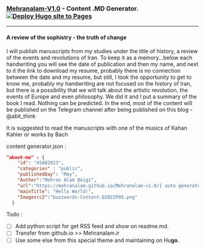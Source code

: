 ### [Mehranalam-V1.0](https://mehranalam.github.io/Mehranalam-v1.0/) - Content .MD Generator. [![Deploy Hugo site to Pages](https://github.com/Mehranalam/Mehranalam-v1.0/actions/workflows/hugo.yml/badge.svg)](https://github.com/Mehranalam/Mehranalam-v1.0/actions/workflows/hugo.yml)
------
#### A review of the sophistry - the truth of change

I will publish manuscripts from my studies under the title of history, a review of the events and revolutions of Iran. To keep it as a memory...below each handwriting you will see the date of publication and then my name, and next to it the link to download my resume, probably there is no connection between the date and my resume, but still, I took the opportunity to get to know me, probably my handwriting are not focused on the history of Iran, but there is a possibility that we will talk about the artistic revolution, the events of Europe and even philosophy. We did it and I put a summary of the book I read. Nothing can be predicted. In the end, most of the content will be published on the Telegram channel after being published on this blog - @abit_think

It is suggested to read the manuscripts with one of the musics of Kahan Kahler or works by Bach


content generator.json :

```json
"about-me" : {
    "id": "45AB2023",
    "categories" : "public",
    "publishedDay": "May",
    "Auther":"Mehran Alam Beigi",
    "url":"https://mehranalam.github.io/Mehranalam-v1.0/{ auto generate }",
    "mainTitle": "Hello World!",
    "Imagesrc2":"buzzwords-Content-D2022P05.png"
  }
```

Todo :

- [ ] Add python script for get RSS feed and show on readme.md.
- [ ] Transfer from github.io >> Mehranalam.ir
- [ ] Use some else from this special theme and maintaining on Hu**go**. 
